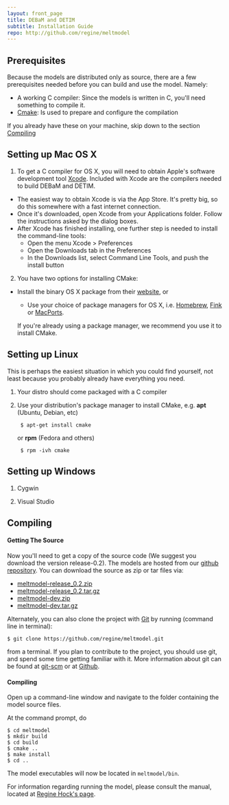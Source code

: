 ```yaml
---
layout: front_page 
title: DEBaM and DETIM
subtitle: Installation Guide
repo: http://github.com/regine/meltmodel
---
```



Prerequisites
-------------
Because the models are distributed only as source, there are a few
prerequisites needed before you can build and use the model. Namely:

* A working C compiler: Since the models is written in C, you'll need
    something to compile it.
* [Cmake](http://www.cmake.org): Is used to prepare and configure the compilation 

If you already have these on your machine, skip down to the section 
[Compiling](#compiling)


Setting up Mac OS X
---------------

1. To get a C compiler for OS X, you will need to obtain 
Apple's software development tool [Xcode](https://developer.apple.com/xcode/).
Included with Xcode are the compilers needed to build DEBaM and DETIM.
  * The easiest way to obtain Xcode is via the App Store. It's pretty big,
  so do this somewhere with a fast internet connection. 
  * Once it's downloaded, open Xcode from your Applications folder.
  Follow the instructions asked by the dialog boxes.
  * After Xcode has finished installing, one further step is needed to install
  the command-line tools:
      - Open the menu Xcode > Preferences
      - Open the Downloads tab in the Preferences
      - In the Downloads list, select Command Line Tools, and push the
      install button
2. You have two options for installing CMake: 
* Install the binary OS X package from their
 [website](http://www.cmake.org/cmake/resources/software.html),
  or 
  * Use your choice of package managers for OS X, i.e. [Homebrew](http://mxcl.github.com/homebrew/),
  [Fink](http://www.finkproject.org/) or [MacPorts](http://www.macports.org/).

  If you're already using a package manager, we recommend you use it to install
  CMake.


Setting up Linux
----------------
This is perhaps the easiest situation in which you could find yourself,
not least because you probably already have everything you need.

1. Your distro should come packaged with a C compiler
2. Use your distribution's package manager to install CMake, e.g. __apt__ 
(Ubuntu, Debian, etc)

        $ apt-get install cmake

    or __rpm__ (Fedora and others)
        
        $ rpm -ivh cmake

Setting up Windows
---------------------------
1. Cygwin

2. Visual Studio


<a id="compiling"></a>
Compiling
---------

#### Getting The Source

Now you'll need to get a copy of the source code (We suggest you download the version release-0.2). 
The models are hosted from our [github repository]({{%page.repo%}}).
You can download the source as zip or tar files via:

-  [meltmodel-release\_0.2.zip]({{%page.repo%}}/zipball/release_0.2)
-  [meltmodel-release\_0.2.tar.gz]({{%page.repo%}}/tarball/release_0.2)
-  [meltmodel-dev.zip]({{%page.repo%}}/zipball/dev)
-  [meltmodel-dev.tar.gz]({{%page.repo%}}/tarball/dev)

Alternately, you can also clone the project with [Git](http://git-scm.com) by
running (command line in terminal):

    $ git clone https://github.com/regine/meltmodel.git

from a terminal. If you plan to contribute to the
project, you should use git, and spend some time getting
familiar with it. More information about git can be
found at [git-scm](http://git-scm.com/) or at 
[Github](http://help.github.com/articles/).


#### Compiling

Open up a command-line window and navigate to the folder containing the 
model source files.

At the command prompt, do

    $ cd meltmodel
    $ mkdir build
    $ cd build
    $ cmake ..
    $ make install
    $ cd ..

The model executables will now be located in ```meltmodel/bin```.

For information regarding running the model, please consult
the manual, located at [Regine Hock's page](http://gi.alaska.edu/~regine/meltmodel).

